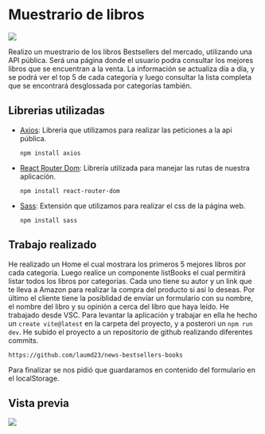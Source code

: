 # Muestrario de libros

![](https://res.cloudinary.com/lauradohle/image/upload/v1676985062/proyecto-libreria/logo_ms4aqf.png)

Realizo un muestrario de los libros Bestsellers del mercado, utilizando una API pública. Será una página donde el usuario podra consultar los mejores libros que se encuentran a la venta. La información se actualiza día a día, y se podrá ver el top 5 de cada categoría y luego consultar la lista completa que se encontrará desglossada por categorías también.

## Librerias utilizadas

- [Axios](https://axios-http.com/es/): Libreria que utilizamos para realizar las peticiones a la api pública.

  `npm install axios`

- [React Router Dom](https://reactrouter.com/en/main): Librería utilizada para manejar las rutas de nuestra aplicación.

  `npm install react-router-dom`

- [Sass](https://sass-lang.com/): Extensión que utilizamos para realizar el css de la página web.

  `npm install sass`

## Trabajo realizado

He realizado un Home el cual mostrara los primeros 5 mejores libros por cada categoría. Luego realice un componente listBooks el cual permitirá listar todos los libros por categorías.
Cada uno tiene su autor y un link que te lleva a Amazon para realizar la compra del producto si asi lo deseas.
Por último el cliente tiene la posiblidad de envíar un formulario con su nombre, el nombre del libro y su opinión a cerca del libro que haya leído.
He trabajado desde VSC. Para levantar la aplicación y trabajar en ella he hecho un `create vite@latest` en la carpeta del proyecto, y a posterori un `npm run dev`.
He subido el proyecto a un repositorio de github realizando diferentes commits.

```
https://github.com/laumd23/news-bestsellers-books
```

Para finalizar se nos pidió que guardaramos en contenido del formulario en el localStorage.



## Vista previa
![](https://res.cloudinary.com/lauradohle/image/upload/v1676985290/proyecto-libreria/vista-previa_evoldh.png)